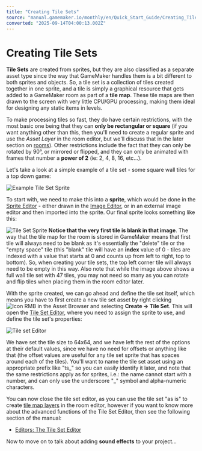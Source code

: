 ```yaml
---
title: "Creating Tile Sets"
source: "manual.gamemaker.io/monthly/en/Quick_Start_Guide/Creating_Tile_Sets.htm"
converted: "2025-09-14T04:00:13.002Z"
---
```


# Creating Tile Sets

**Tile Sets** are created from sprites, but they are also classified as a separate asset type since the way that GameMaker handles them is a bit different to both sprites and objects. So, a tile set is a collection of tiles created together in one sprite, and a tile is simply a graphical resource that gets added to a GameMaker room as part of a **tile map**. These tile maps are then drawn to the screen with very little CPU/GPU processing, making them ideal for designing any static items in levels.

To make processing tiles so fast, they do have certain restrictions, with the most basic one being that they can **only be rectangular or square** (if you want anything other than this, then you'll need to create a regular sprite and use the _Asset Layer_ in the room editor, but we'll discuss that in the later section on [rooms](Rooms.md)). Other restrictions include the fact that they can only be rotated by 90°, or mirrored or flipped, and they can only be animated with frames that number a **power of 2** (ie: 2, 4, 8, 16, etc...).

Let's take a look at a simple example of a tile set - some square wall tiles for a top down game:

![Example Tile Set Sprite](../assets/Images/QS_Guide/QS_ExampleTileset.png)

To start with, we need to make this into a **sprite**, which would be done in the [Sprite Editor](../The_Asset_Editors/Sprites.md) - either drawn in the [Image Editor](../The_Asset_Editors/Image_Editor.md), or in an external image editor and then imported into the sprite. Our final sprite looks something like this:

![Tile Set Sprite](../assets/Images/QS_Guide/QS_Tileset_Sprite.png) **Notice that the very first tile is blank in that image**. The way that the tile map for the room is stored in GameMaker means that first tile will always need to be blank as it's essentially the "delete" tile or the "empty space" tile (this "blank" tile will have an **index** value of 0 - tiles are indexed with a value that starts at 0 and counts up from left to right, top to bottom). So, when creating your tile sets, the top left corner tile will always need to be empty in this way. Also note that while the image above shows a full wall tile set with 47 tiles, you may not need so many as you can rotate and flip tiles when placing them in the room editor later.

With the sprite created, we can go ahead and define the tile set itself, which means you have to first create a new tile set asset by right clicking ![Icon RMB](../assets/Images/Icons/Icon_RMB.png) in the Asset Browser and selecting **Create -> Tile Set**. This will open the [Tile Set Editor](../The_Asset_Editors/Tile_Sets.md), where you need to assign the sprite to use, and define the tile set's properties:

![Tile set Editor](../assets/Images/QS_Guide/QS_Tileset_Editor.png)

We have set the tile size to 64x64, and we have left the rest of the options at their default values, since we have no need for offsets or anything like that (the offset values are useful for any tile set sprite that has spaces around each of the tiles). You'll want to name the tile set asset using an appropriate prefix like "ts\_" so you can easily identify it later, and note that the same restrictions apply as for sprites, i.e.: the name cannot start with a number, and can only use the underscore "\_" symbol and alpha-numeric characters.

You can now close the tile set editor, as you can use the tile set "as is" to create [tile map layers](../The_Asset_Editors/Room_Properties/Layer_Properties.md) in the room editor, however if you want to know more about the advanced functions of the Tile Set Editor, then see the following section of the manual:

-   [Editors: The Tile Set Editor](../The_Asset_Editors/Tile_Sets.md)

Now to move on to talk about adding **sound effects** to your project...